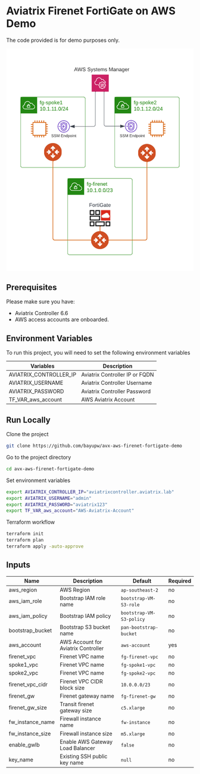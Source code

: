 # Aviatrix Firenet FortiGate on AWS Demo

The code provided is for demo purposes only.

![Aviatrix Firenet FortiGate on AWS Demo Topology](images/avx-aws-firenet-fortigate-demo.png "Aviatrix Firenet FortiGate on AWS Demo Topology")

## Prerequisites

Please make sure you have:
- Aviatrix Controller 6.6
- AWS access accounts are onboarded. 

## Environment Variables

To run this project, you will need to set the following environment variables

Variables | Description
--- | ---
AVIATRIX_CONTROLLER_IP | Aviatrix Controller IP or FQDN 
AVIATRIX_USERNAME | Aviatrix Controller Username
AVIATRIX_PASSWORD | Aviatrix Controller Password
TF_VAR_aws_account | AWS Aviatrix Account 

## Run Locally

Clone the project

```bash
git clone https://github.com/bayupw/avx-aws-firenet-fortigate-demo
```

Go to the project directory

```bash
cd avx-aws-firenet-fortigate-demo
```

Set environment variables

```bash
export AVIATRIX_CONTROLLER_IP="aviatrixcontroller.aviatrix.lab"
export AVIATRIX_USERNAME="admin"
export AVIATRIX_PASSWORD="aviatrix123"
export TF_VAR_aws_account="AWS-Aviatrix-Account"
```

Terraform workflow

```bash
terraform init
terraform plan
terraform apply -auto-approve
```
## Inputs

| Name | Description | Default | Required |
|------|-------------|---------|----------|
| aws_region | AWS Region | `ap-southeast-2` | no |
| aws_iam_role | Bootstrap IAM role name | `bootstrap-VM-S3-role` | no |
| aws_iam_policy | Bootstrap IAM policy | `bootstrap-VM-S3-policy` | no |
| bootstrap_bucket | Bootstrap S3 bucket name | `pan-bootstrap-bucket` | no |
| aws_account | AWS Account for Aviatrix Controller | `aws-account` | yes |
| firenet_vpc | Firenet VPC name | `fg-firenet-vpc` | no |
| spoke1_vpc | Firenet VPC name | `fg-spoke1-vpc` | no |
| spoke2_vpc | Firenet VPC name | `fg-spoke2-vpc` | no |
| firenet_vpc_cidr | Firenet VPC CIDR block size | `10.0.0.0/23` | no |
| firenet_gw | Firenet gateway name | `fg-firenet-gw` | no |
| firenet_gw_size | Transit firenet gateway size | `c5.xlarge` | no |
| fw_instance_name | Firewall instance name | `fw-instance` | no |
| fw_instance_size | Firewall instance size | `m5.xlarge` | no |
| enable_gwlb | Enable AWS Gateway Load Balancer | `false` | no |
| key_name | Existing SSH public key name | `null` | no |